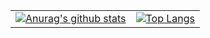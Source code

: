 |  |  |
| ----------- | ----------- |
| [![Anurag's github stats](https://github-readme-stats.vercel.app/api?username=renesansz)](https://github.com/anuraghazra/github-readme-stats) | [![Top Langs](https://github-readme-stats.vercel.app/api/top-langs/?username=renesansz&layout=compact)](https://github.com/anuraghazra/github-readme-stats) |
